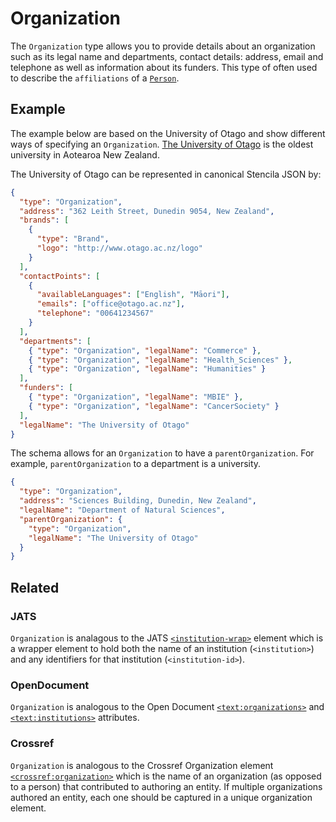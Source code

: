 # Organization

The `Organization` type allows you to provide details about an organization such as its legal name and departments, contact details: address, email and telephone as well as information about its funders. This type of often used to describe the `affiliations` of a [`Person`](/Person).

## Example

The example below are based on the University of Otago and show different ways of specifying an `Organization`. [The University of Otago](https://www.otago.ac.nz/) is the oldest university in Aotearoa New Zealand.

<!--
These examples will eventually be wrapped in React components
to illustrate how the input is converted into Stencila JSON
See https://github.com/stencila/schema/issues/45
-->

The University of Otago can be represented in canonical Stencila JSON by:

```json
{
  "type": "Organization",
  "address": "362 Leith Street, Dunedin 9054, New Zealand",
  "brands": [
    {
      "type": "Brand",
      "logo": "http://www.otago.ac.nz/logo"
    }
  ],
  "contactPoints": [
    {
      "availableLanguages": ["English", "Māori"],
      "emails": ["office@otago.ac.nz"],
      "telephone": "00641234567"
    }
  ],
  "departments": [
    { "type": "Organization", "legalName": "Commerce" },
    { "type": "Organization", "legalName": "Health_Sciences" },
    { "type": "Organization", "legalName": "Humanities" }
  ],
  "funders": [
    { "type": "Organization", "legalName": "MBIE" },
    { "type": "Organization", "legalName": "CancerSociety" }
  ],
  "legalName": "The University of Otago"
}
```

The schema allows for an `Organization` to have a `parentOrganization`. For example, `parentOrganization` to a department is a university.

```json
{
  "type": "Organization",
  "address": "Sciences Building, Dunedin, New Zealand",
  "legalName": "Department of Natural Sciences",
  "parentOrganization": {
    "type": "Organization",
    "legalName": "The University of Otago"
  }
}
```

## Related

### JATS

`Organization` is analagous to the JATS
[`<institution-wrap>`](https://jats.nlm.nih.gov/archiving/tag-library/1.1/element/institution-wrap.html) element
which is a wrapper element to hold both the name of an institution (`<institution>`) and any identifiers for that institution (`<institution-id>`).

### OpenDocument

`Organization` is analogous to the Open Document [`<text:organizations>`](http://docs.oasis-open.org/office/v1.2/os/OpenDocument-v1.2-os-part1.html#__RefHeading__1419060_253892949)
and [`<text:institutions>`](http://docs.oasis-open.org/office/v1.2/os/OpenDocument-v1.2-os-part1.html#__RefHeading__1418948_253892949) attributes.

### Crossref

`Organization` is analogous to the Crossref Organization element [`<crossref:organization>`](https://data.crossref.org/reports/help/schema_doc/4.4.0/relations_xsd.html#http___www.crossref.org_relations.xsd_organization) which is the name of an organization (as opposed to a person) that contributed to authoring an entity. If multiple organizations authored an entity, each one should be captured in a unique organization element.
